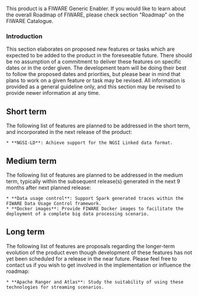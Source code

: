 This product is a FIWARE Generic Enabler. If you would like to learn about the overall Roadmap of FIWARE, please check
section "Roadmap" on the FIWARE Catalogue.

### Introduction

This section elaborates on proposed new features or tasks which are expected to be added to the product in the
foreseeable future. There should be no assumption of a commitment to deliver these features on specific dates or in the
order given. The development team will be doing their best to follow the proposed dates and priorities, but please bear
in mind that plans to work on a given feature or task may be revised. All information is provided as a general guideline
only, and this section may be revised to provide newer information at any time.

## Short term

The following list of features are planned to be addressed in the short term, and incorporated in the next release of
the product:

    * **NGSI-LD**: Achieve support for the NGSI Linked data format.

## Medium term

The following list of features are planned to be addressed in the medium term, typically within the subsequent
release(s) generated in the next 9 months after next planned release:

    * **Data usage control**: Support Spark generated traces within the FIWARE Data Usage Control framework.
    * **Docker images**: Provide FIWARE Docker images to facilitate the deployment of a complete big data processing scenario.

## Long term

The following list of features are proposals regarding the longer-term evolution of the product even though development
of these features has not yet been scheduled for a release in the near future. Please feel free to contact us if you
wish to get involved in the implementation or influence the roadmap:

    * **Apache Ranger and Atlas**: Study the suitability of using these technologies for streaming scenarios.
